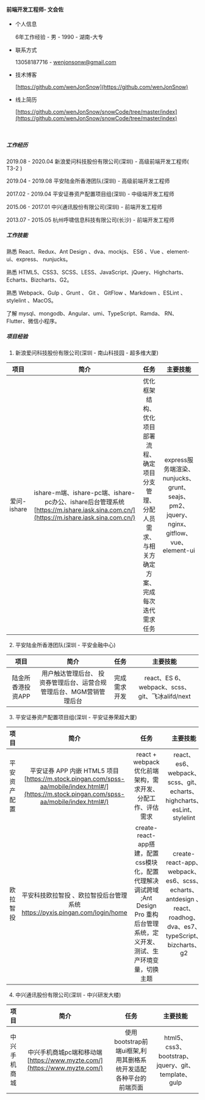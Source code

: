 ####                                                                                                                   						                                                                        前端开发工程师- 文会佐

* 个人信息

   6年工作经验 - 男 - 1990 - 湖南-大专  

* 联系方式

  13058187716 - wenjonsonw@gmail.com

* 技术博客

    [https://github.com/wenJonSnow](https://github.com/wenJonSnow)

* 线上简历

    [https://github.com/wenJonSnow/snowCode/tree/master/index](https://github.com/wenJonSnow/snowCode/tree/master/index)

    ​


##### 工作经历

2019.08 - 2020.04     新浪爱问科技股份有限公司(深圳) - 高级前端开发工程师( T3-2 )

2019.04 - 2019.08     平安陆金所香港团队(深圳) - 高级前端开发工程师

2017.02 - 2019.04     平安证券资产配置项目组(深圳)  - 中级端开发工程师

2015.06 - 2017.01     中兴通讯股份有限公司(深圳) - 前端开发工程师

2013.07 - 2015.05     杭州呼啸信息科技有限公司(长沙) - 前端开发工程师

##### 工作技能

熟悉 React、Redux、Ant Design 、dva、mockjs、 ES6 、Vue 、element-ui、express、 nunjucks。

熟悉 HTML5、CSS3、SCSS、LESS、JavaScript、jQuery、Highcharts、Echarts、Bizcharts、G2。

熟悉 Webpack、Gulp  、Grunt 、 Git 、 GitFlow 、Markdown 、ESLint 、stylelint 、MacOS。

了解  mysql、mongodb、Angular、umi、TypeScript、Ramda、 RN、 Flutter、微信小程序。

##### 项目经验
1. 新浪爱问科技股份有限公司(深圳 - 南山科技园 - 超多维大厦) 

|    项目     |                    简介                    |                    任务                    |                   主要技能                   |
| :-------: | :--------------------------------------: | :--------------------------------------: | :--------------------------------------: |
| 爱问-ishare | ishare-m端、ishare-pc端、ishare-pc办公、ishare后台管理系统[https://m.ishare.iask.sina.com.cn/](https://m.ishare.iask.sina.com.cn/) | 优化框架结构、优化项目部署流程、确定项目分支管理、分配人员需求、与相关方确定方案、完成每次迭代需求任务 | express服务端渲染、nunjucks、grunt、 seajs、 pm2、jquery、nginx、gitflow、vue、element-ui |

2. 平安陆金所香港团队(深圳 - 平安金融中心)  

|     项目     |                  简介                  |   任务   |                   主要技能                   |
| :--------: | :----------------------------------: | :----: | :--------------------------------------: |
| 陆金所香港投资APP | 用户触达管理后台、 投资券管理后台、运营合规管理后台、MGM营销管理后台 | 完成需求开发 | react、ES 6、webpack、scss、git、飞冰alifd/next |

3. 平安证券资产配置项目组(深圳 - 平安证券荣超大厦)  

|   项目   |                    简介                    |                    任务                    |                   主要技能                   |
| :----: | :--------------------------------------: | :--------------------------------------: | :--------------------------------------: |
| 平安资产配置 | 平安证券 APP 内嵌 HTML5 项目[https://m.stock.pingan.com/spss-aa/mobile/index.html#/](https://m.stock.pingan.com/spss-aa/mobile/index.html#/) |   react + webpack优化前端架构，需求开发、分配工作、评估需求   | react、es6、webpack、scss、git、echarts、highcharts、esLint、stylelint |
|  欧拉智投  | 平安科技欧拉智投 、欧拉智投后台管理系统 https://pyxis.pingan.com/login/home | create-react-app搭建，配置css模块化，配置代理解决调试跨域 ;Ant Design Pro 重构后台管理系统，定义开发、测试、生产环境变量，切换主题 | create-react-app、webpack、es6、scss、echarts、antdesign 、react、roadhog、dva、es7、typeScript、bizcharts、g2 |

4.  中兴通讯股份有限公司(深圳 - 中兴研发大楼)

|   项目   |                    简介                    |                   任务                   |                   主要技能                   |
| :----: | :--------------------------------------: | :------------------------------------: | :--------------------------------------: |
| 中兴手机商城 | 中兴手机商城pc端和移动端[https://www.myzte.com/](https://www.myzte.com/) | 使用bootstrap前端ui框架,利用其删格系统开发适配各种平台的前端页面 | html5、css3、bootstrap、jquery、git、template、gulp |


